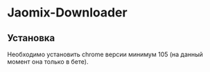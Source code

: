 # Jaomix-Downloader

## Установка
Необходимо установить chrome версии минимум 105 (на данный момент она только в бете).
